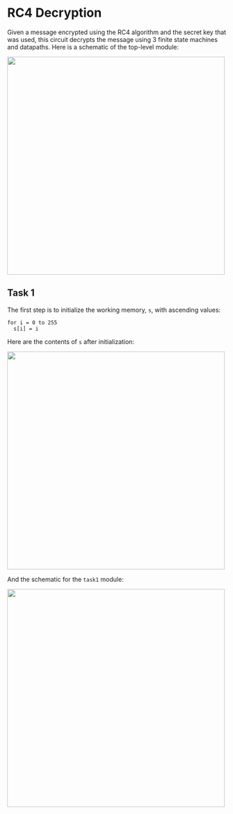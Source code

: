 # RC4 Decryption
Given a message encrypted using the RC4 algorithm and the secret key that was used, this circuit decrypts the message
using 3 finite state machines and datapaths. Here is a schematic of the top-level module:

<img src="https://i.imgur.com/W3b7LlD.png" width=500>

## Task 1
The first step is to initialize the working memory, `s`, with ascending values:
```
for i = 0 to 255
  s[i] = i
```
Here are the contents of `s` after initialization:

<img src="https://i.imgur.com/AwVrzy0.png" width=500>

And the schematic for the `task1` module:

<img src="https://i.imgur.com/CN8k3DT.png" width=500>
